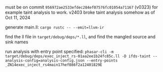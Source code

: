 must be on commit `956972ae2533efdec284ef07576fc01054a71167` (v0323) for example taint analysis to work. v2403 broke taint analysis somehow as of Oct 11, 2024

generate main.ll:
`cargo rustc -- --emit=llvm-ir`

find the ll file in `target/debug/deps/*.ll`, and find the mangled source and sink names

run analysis with entry point specified:
`phasar-cli -m target/debug/deps/exec_inject_rs-01aa2ee1b24fc85c.ll -D ifds-taint --analysis-config=analysis-config.json --entry-points _ZN14exec_inject_rs4main17hef086f2a12401829E`
